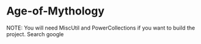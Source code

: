 Age-of-Mythology
================

NOTE: You will need MiscUtil and PowerCollections if you want to build the project. Search google
